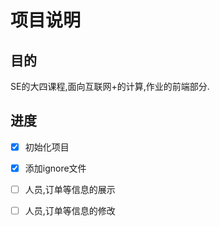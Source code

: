# 项目说明

## 目的

SE的大四课程,面向互联网+的计算,作业的前端部分.

## 进度

- [x] 初始化项目
- [x] 添加ignore文件
- [ ] 人员,订单等信息的展示
- [ ] 人员,订单等信息的修改


